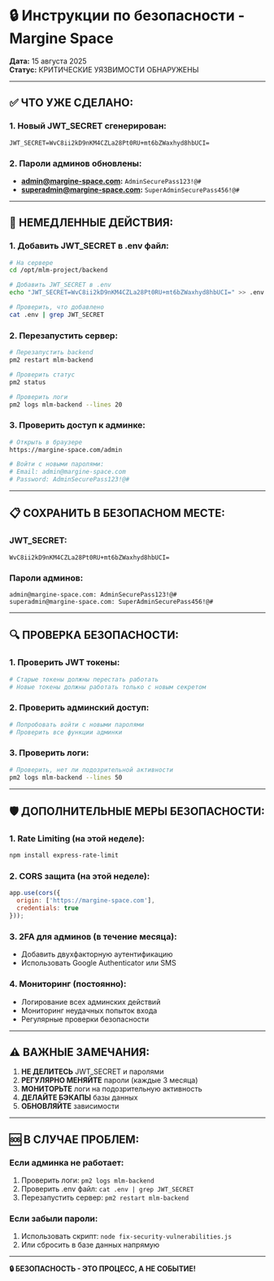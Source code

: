 # 🔒 Инструкции по безопасности - Margine Space

**Дата:** 15 августа 2025  
**Статус:** КРИТИЧЕСКИЕ УЯЗВИМОСТИ ОБНАРУЖЕНЫ

---

## ✅ **ЧТО УЖЕ СДЕЛАНО:**

### 1. **Новый JWT_SECRET сгенерирован:**
```
JWT_SECRET=WvC8ii2kD9nKM4CZLa28Pt0RU+mt6bZWaxhyd8hbUCI=
```

### 2. **Пароли админов обновлены:**
- **admin@margine-space.com:** `AdminSecurePass123!@#`
- **superadmin@margine-space.com:** `SuperAdminSecurePass456!@#`

---

## 🚨 **НЕМЕДЛЕННЫЕ ДЕЙСТВИЯ:**

### **1. Добавить JWT_SECRET в .env файл:**
```bash
# На сервере
cd /opt/mlm-project/backend

# Добавить JWT_SECRET в .env
echo "JWT_SECRET=WvC8ii2kD9nKM4CZLa28Pt0RU+mt6bZWaxhyd8hbUCI=" >> .env

# Проверить, что добавлено
cat .env | grep JWT_SECRET
```

### **2. Перезапустить сервер:**
```bash
# Перезапустить backend
pm2 restart mlm-backend

# Проверить статус
pm2 status

# Проверить логи
pm2 logs mlm-backend --lines 20
```

### **3. Проверить доступ к админке:**
```bash
# Открыть в браузере
https://margine-space.com/admin

# Войти с новыми паролями:
# Email: admin@margine-space.com
# Password: AdminSecurePass123!@#
```

---

## 📋 **СОХРАНИТЬ В БЕЗОПАСНОМ МЕСТЕ:**

### **JWT_SECRET:**
```
WvC8ii2kD9nKM4CZLa28Pt0RU+mt6bZWaxhyd8hbUCI=
```

### **Пароли админов:**
```
admin@margine-space.com: AdminSecurePass123!@#
superadmin@margine-space.com: SuperAdminSecurePass456!@#
```

---

## 🔍 **ПРОВЕРКА БЕЗОПАСНОСТИ:**

### **1. Проверить JWT токены:**
```bash
# Старые токены должны перестать работать
# Новые токены должны работать только с новым секретом
```

### **2. Проверить админский доступ:**
```bash
# Попробовать войти с новыми паролями
# Проверить все функции админки
```

### **3. Проверить логи:**
```bash
# Проверить, нет ли подозрительной активности
pm2 logs mlm-backend --lines 50
```

---

## 🛡️ **ДОПОЛНИТЕЛЬНЫЕ МЕРЫ БЕЗОПАСНОСТИ:**

### **1. Rate Limiting (на этой неделе):**
```bash
npm install express-rate-limit
```

### **2. CORS защита (на этой неделе):**
```javascript
app.use(cors({
  origin: ['https://margine-space.com'],
  credentials: true
}));
```

### **3. 2FA для админов (в течение месяца):**
- Добавить двухфакторную аутентификацию
- Использовать Google Authenticator или SMS

### **4. Мониторинг (постоянно):**
- Логирование всех админских действий
- Мониторинг неудачных попыток входа
- Регулярные проверки безопасности

---

## ⚠️ **ВАЖНЫЕ ЗАМЕЧАНИЯ:**

1. **НЕ ДЕЛИТЕСЬ** JWT_SECRET и паролями
2. **РЕГУЛЯРНО МЕНЯЙТЕ** пароли (каждые 3 месяца)
3. **МОНИТОРЬТЕ** логи на подозрительную активность
4. **ДЕЛАЙТЕ БЭКАПЫ** базы данных
5. **ОБНОВЛЯЙТЕ** зависимости

---

## 🆘 **В СЛУЧАЕ ПРОБЛЕМ:**

### **Если админка не работает:**
1. Проверить логи: `pm2 logs mlm-backend`
2. Проверить .env файл: `cat .env | grep JWT_SECRET`
3. Перезапустить сервер: `pm2 restart mlm-backend`

### **Если забыли пароли:**
1. Использовать скрипт: `node fix-security-vulnerabilities.js`
2. Или сбросить в базе данных напрямую

---

**🔒 БЕЗОПАСНОСТЬ - ЭТО ПРОЦЕСС, А НЕ СОБЫТИЕ!**
